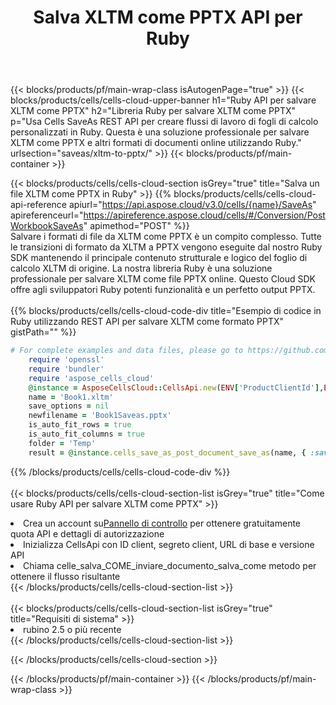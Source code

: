 ﻿---
title:  Salva XLTM come PPTX API per Ruby
description:  API cloud e SDK per Microsoft Excel e OpenOffice Calc. Converti foglio di calcolo in un altro file di formato.
url: /it/ruby/saveas/xltm-to-pptx/
---
{{< blocks/products/pf/main-wrap-class isAutogenPage="true" >}}
{{< blocks/products/cells/cells-cloud-upper-banner h1="Ruby API per salvare XLTM come PPTX" h2="Libreria Ruby per salvare XLTM come PPTX" p="Usa Cells SaveAs REST API per creare flussi di lavoro di fogli di calcolo personalizzati in Ruby. Questa è una soluzione professionale per salvare XLTM come PPTX e altri formati di documenti online utilizzando Ruby." urlsection="saveas/xltm-to-pptx/" >}}
{{< blocks/products/pf/main-container >}}

{{< blocks/products/cells/cells-cloud-section isGrey="true" title="Salva un file XLTM come PPTX in Ruby" >}}
{{% blocks/products/cells/cells-cloud-api-reference apiurl="https://api.aspose.cloud/v3.0/cells/{name}/SaveAs" apireferenceurl="https://apireference.aspose.cloud/cells/#/Conversion/PostWorkbookSaveAs" apimethod="POST" %}}
<br/>
Salvare i formati di file da XLTM come PPTX è un compito complesso. Tutte le transizioni di formato da XLTM a PPTX vengono eseguite dal nostro Ruby SDK mantenendo il principale contenuto strutturale e logico del foglio di calcolo XLTM di origine. La nostra libreria Ruby è una soluzione professionale per salvare XLTM come file PPTX online. Questo Cloud SDK offre agli sviluppatori Ruby potenti funzionalità e un perfetto output PPTX.
<br/>
<br/>
{{% blocks/products/cells/cells-cloud-code-div title="Esempio di codice in Ruby utilizzando REST API per salvare XLTM come formato PPTX" gistPath="" %}}
  
```ruby
# For complete examples and data files, please go to https://github.com/aspose-cells-cloud/aspose-cells-cloud-ruby/
    require 'openssl'
    require 'bundler'
    require 'aspose_cells_cloud'
    @instance = AsposeCellsCloud::CellsApi.new(ENV['ProductClientId'],ENV['ProductClientSecret'])
    name = 'Book1.xltm'
    save_options = nil
    newfilename = 'Book1Saveas.pptx'
    is_auto_fit_rows = true
    is_auto_fit_columns = true
    folder = 'Temp'
    result = @instance.cells_save_as_post_document_save_as(name, { :save_options=>save_options, :newfilename=>(folder+"/"+newfilename), :is_auto_fit_rows=>is_auto_fit_rows, :is_auto_fit_columns=>is_auto_fit_columns, :folder=>folder})
```
  
{{% /blocks/products/cells/cells-cloud-code-div %}}
<br/>
<br/>
{{< blocks/products/cells/cells-cloud-section-list isGrey="true" title="Come usare Ruby API per salvare XLTM come PPTX" >}}
<li> Crea un account su<a href="https://dashboard.aspose.cloud/">Pannello di controllo</a> per ottenere gratuitamente quota API e dettagli di autorizzazione</li>
<li>Inizializza CellsApi con ID client, segreto client, URL di base e versione API</li>
<li>Chiama celle_salva_COME_inviare_documento_salva_come metodo per ottenere il flusso risultante</li>
{{< /blocks/products/cells/cells-cloud-section-list >}}
<br/>
<br/>
{{< blocks/products/cells/cells-cloud-section-list isGrey="true" title="Requisiti di sistema" >}}
<li>rubino 2.5 o più recente</li>
{{< /blocks/products/cells/cells-cloud-section-list >}}

{{< /blocks/products/cells/cells-cloud-section >}}

{{< /blocks/products/pf/main-container >}}
{{< /blocks/products/pf/main-wrap-class >}}
